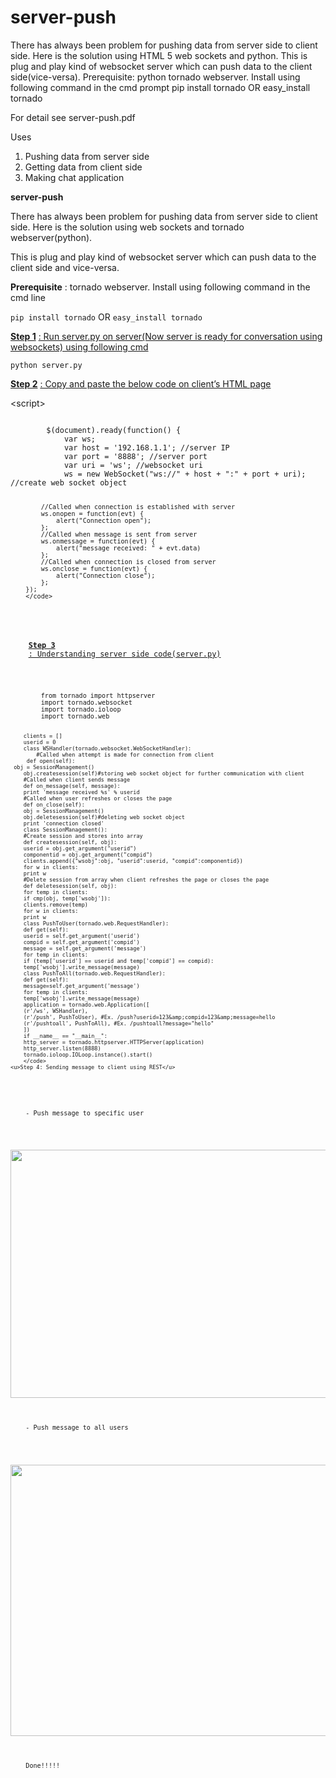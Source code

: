 server-push
===========
There has always been problem for pushing data from server side to client side. Here is the solution using HTML 5 web sockets and python.
This is plug and play kind of websocket server which can push data to the client side(vice-versa).
Prerequisite: python tornado webserver. Install using following command in the cmd prompt
pip install tornado OR easy_install tornado

For detail see server-push.pdf

Uses
1. Pushing data from server side
2. Getting data from client side
3. Making chat application

<p>
    <strong>server-push</strong>
</p>
<p>
    There has always been problem for pushing data from server side to client side. Here is the solution using web sockets and tornado webserver(python).
</p>
<p>
    This is plug and play kind of websocket server which can push data to the client side and vice-versa.
</p>
<p>
    <strong>Prerequisite</strong>
    : tornado webserver. Install using following command in the cmd line
</p>
<div>
    <p>
        <code>pip install tornado</code>
        OR <code>easy_install tornado</code>
    </p>
</div>
<p>
    <strong><u>Step 1</u></strong>
    <u>: Run server.py on server(Now server is ready for conversation using websockets) using following cmd</u>
</p>
<div>
    <p>
        <code>python server.py</code>
    </p>
</div>
<p>
    <strong><u>Step 2</u></strong>
    <u>: Copy and paste the below code on client’s HTML page</u>
</p>
<div>
    <p>
        &lt;script&gt;
    </p>
    <code>
        $(document).ready(function() {
			var ws;
			var host = '192.168.1.1'; //server IP
			var port = '8888'; //server port
			var uri = 'ws'; //websocket uri
			ws = new WebSocket("ws://" + host + ":" + port + uri); //create web socket object

			//Called when connection is established with server
			ws.onopen = function(evt) {
				alert("Connection open");
			};
			//Called when message is sent from server
			ws.onmessage = function(evt) {
				alert("message received: " + evt.data)
			};
			//Called when connection is closed from server
			ws.onclose = function(evt) {
				alert("Connection close");
			};
		});
		</code>
</div>
<p>
    <strong><u>Step 3</u></strong>
    <u>: Understanding server side code(server.py)</u>
</p>
<div>
    <code>
        from tornado import httpserver
        import tornado.websocket
        import tornado.ioloop
        import tornado.web
       
	    clients = []
        userid = 0
        class WSHandler(tornado.websocket.WebSocketHandler):
       	    #Called when attempt is made for connection from client
		 def open(self):
     obj = SessionManagement()
        obj.createsession(self)#storing web socket object for further communication with client
        #Called when client sends message
        def on_message(self, message):
        print 'message received %s' % userid
        #Called when user refreshes or closes the page
        def on_close(self):
        obj = SessionManagement()
        obj.deletesession(self)#deleting web socket object
        print 'connection closed'
        class SessionManagement():
        #Create session and stores into array
        def createsession(self, obj):
        userid = obj.get_argument("userid")
        componentid = obj.get_argument("compid")
        clients.append({"wsobj":obj, "userid":userid, "compid":componentid})
        for w in clients:
        print w
        #Delete session from array when client refreshes the page or closes the page
        def deletesession(self, obj):
        for temp in clients:
        if cmp(obj, temp['wsobj']):
        clients.remove(temp)
        for w in clients:
        print w
        class PushToUser(tornado.web.RequestHandler):
        def get(self):
        userid = self.get_argument('userid')
        compid = self.get_argument('compid')
        message = self.get_argument('message')
        for temp in clients:
        if (temp['userid'] == userid and temp['compid'] == compid):
        temp['wsobj'].write_message(message)
        class PushToAll(tornado.web.RequestHandler):
        def get(self):
        message=self.get_argument('message')
        for temp in clients:
        temp['wsobj'].write_message(message)
        application = tornado.web.Application([
        (r'/ws', WSHandler),
        (r'/push', PushToUser), #Ex. /push?userid=123&amp;compid=123&amp;message=hello
        (r'/pushtoall', PushToAll), #Ex. /pushtoall?message="hello"
        ])
        if __name__ == "__main__":
        http_server = tornado.httpserver.HTTPServer(application)
        http_server.listen(8888)
        tornado.ioloop.IOLoop.instance().start()
		</code>
    <u>Step 4: Sending message to client using REST</u>
</p>
<p>
    - Push message to specific user
</p>
<p>
    <img src="file:///C:\Users\Zahid\AppData\Local\Temp\msohtmlclip1\01\clip_image002.jpg" height="397" width="813"/>
</p>
<p>
    - Push message to all users
</p>
<p>
    <img src="file:///C:\Users\Zahid\AppData\Local\Temp\msohtmlclip1\01\clip_image004.jpg" height="434" width="841"/>
</p>
<p>
    Done!!!!!
</p>
